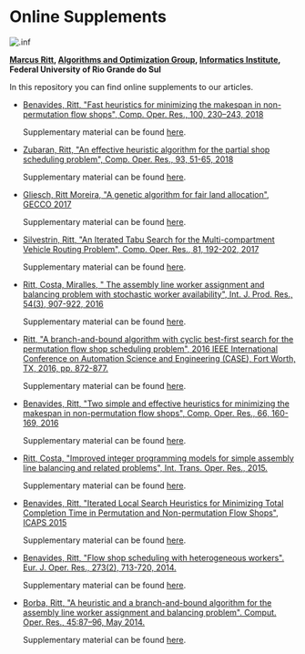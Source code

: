 # Online Supplements

![.inf](http://www.inf.ufrgs.br/site/wp-content/uploads/2017/09/logo-inf-200x115.jpg)

**[Marcus Ritt](http://www.inf.ufrgs.br/~mrpritt), [Algorithms and Optimization Group](http://www.inf.ufrgs.br/~mrpritt/doku.php?id=algoritmos), [Informatics Institute](http://www.inf.ufrgs.br), Federal University of Rio Grande do Sul**

In this repository you can find online supplements to our articles.

* [Benavides, Ritt, "Fast heuristics for minimizing the makespan in non-permutation flow shops", Comp. Oper. Res., 100, 230–243, 2018](https://doi.org/10.1016/j.cor.2018.07.017)

    Supplementary material can be found [here](http://inf.ufrgs.br/algopt/npfs2).
* [Zubaran, Ritt, "An effective heuristic algorithm for the partial shop scheduling problem", Comp. Oper. Res., 93, 51-65, 2018](https://doi.org/10.1016/j.cor.2018.01.015)

    Supplementary material can be found [here](http://inf.ufrgs.br/algopt/pssp).
* [Gliesch, Ritt Moreira, "A genetic algorithm for fair land allocation", GECCO 2017](http://dx.doi.org/10.1145/3071178.3071313)

    Supplementary material can be found [here](http://inf.ufrgs.br/algopt/proterra).
* [Silvestrin, Ritt, "An Iterated Tabu Search for the Multi-compartment Vehicle Routing Problem", Comp. Oper. Res., 81, 192-202, 2017](http://dx.doi.org/10.1016/j.cor.2016.12.023)

    Supplementary material can be found [here](http://inf.ufrgs.br/algopt/MCVRP).
* [Ritt, Costa, Miralles, " The assembly line worker assignment and balancing problem with stochastic worker availability", Int. J. Prod. Res., 54(3), 907-922, 2016](http://dx.doi.org/10.1080/00207543.2015.1108534)

    Supplementary material can be found [here](http://www.inf.ufrgs.br/algopt/salwabp).
* [Ritt, "A branch-and-bound algorithm with cyclic best-first search for the permutation flow shop scheduling problem", 2016 IEEE International Conference on Automation Science and Engineering (CASE), Fort Worth, TX, 2016, pp. 872-877.](https://doi.org/10.1109/COASE.2016.7743493)

    Supplementary material can be found [here](http://inf.ufrgs.br/algopt/pfssp-cbfs).
* [Benavides, Ritt, "Two simple and effective heuristics for minimizing the makespan in non-permutation flow shops", Comp. Oper. Res., 66, 160-169, 2016](http://dx.doi.org/10.1016/j.cor.2015.08.001)

    Supplementary material can be found [here](http://inf.ufrgs.br/algopt/npfs).
* [Ritt, Costa, "Improved integer programming models for simple assembly line balancing and related problems", Int. Trans. Oper. Res., 2015.](http://dx.doi.org/10.1111/itor.12206)

    Supplementary material can be found [here](http://www.inf.ufrgs.br/algopt/albp).
* [Benavides, Ritt, "Iterated Local Search Heuristics for Minimizing Total Completion Time in Permutation and Non-permutation Flow Shops", ICAPS 2015](https://www.aaai.org/ocs/index.php/ICAPS/ICAPS15/paper/view/10545)

    Supplementary material can be found [here](npcsum).
* [Benavides, Ritt, "Flow shop scheduling with heterogeneous workers". Eur. J. Oper. Res., 273(2), 713-720, 2014.](http://dx.doi.org/10.1016/j.ejor.2014.02.012)

    Supplementary material can be found [here](http://inf.ufrgs.br/algopt/hetFS).
* [Borba, Ritt, "A heuristic and a branch-and-bound algorithm for the assembly line worker assignment and balancing problem". Comput. Oper. Res., 45:87–96, May 2014.](http://dx.doi.org/10.1016/j.cor.2013.12.002)

    Supplementary material can be found [here](http://inf.ufrgs.br/algopt/alwabp2).
